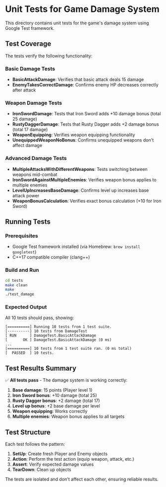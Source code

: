 # Unit Tests for Game Damage System

This directory contains unit tests for the game's damage system using Google Test framework.

## Test Coverage

The tests verify the following functionality:

### Basic Damage Tests
- **BasicAttackDamage**: Verifies that basic attack deals 15 damage
- **EnemyTakesCorrectDamage**: Confirms enemy HP decreases correctly after attack

### Weapon Damage Tests
- **IronSwordDamage**: Tests that Iron Sword adds +10 damage bonus (total 25 damage)
- **RustyDaggerDamage**: Tests that Rusty Dagger adds +2 damage bonus (total 17 damage)
- **WeaponEquipping**: Verifies weapon equipping functionality
- **UnequippedWeaponNoBonus**: Confirms unequipped weapons don't affect damage

### Advanced Damage Tests
- **MultipleAttacksWithDifferentWeapons**: Tests switching between weapons mid-combat
- **IronSwordAgainstMultipleEnemies**: Verifies weapon bonus applies to multiple enemies
- **LevelUpIncreasesBaseDamage**: Confirms level up increases base attack power
- **WeaponBonusCalculation**: Verifies exact bonus calculation (+10 for Iron Sword)

## Running Tests

### Prerequisites
- Google Test framework installed (via Homebrew: `brew install googletest`)
- C++17 compatible compiler (clang++)

### Build and Run
```bash
cd tests
make clean
make
./test_damage
```

### Expected Output
All 10 tests should pass, showing:
```
[==========] Running 10 tests from 1 test suite.
[----------] 10 tests from DamageTest
[ RUN      ] DamageTest.BasicAttackDamage
[       OK ] DamageTest.BasicAttackDamage (0 ms)
...
[==========] 10 tests from 1 test suite ran. (0 ms total)
[  PASSED  ] 10 tests.
```

## Test Results Summary

✅ **All tests pass** - The damage system is working correctly:

1. **Base damage**: 15 points (Player level 1)
2. **Iron Sword bonus**: +10 damage (total 25)
3. **Rusty Dagger bonus**: +2 damage (total 17)
4. **Level up bonus**: +2 base damage per level
5. **Weapon equipping**: Works correctly
6. **Multiple enemies**: Weapon bonus applies to all targets

## Test Structure

Each test follows the pattern:
1. **SetUp**: Create fresh Player and Enemy objects
2. **Action**: Perform the test action (equip weapon, attack, etc.)
3. **Assert**: Verify expected damage values
4. **TearDown**: Clean up objects

The tests are isolated and don't affect each other, ensuring reliable results.
